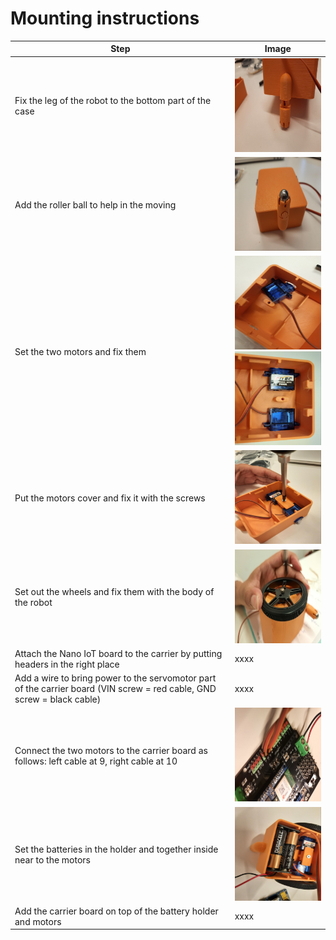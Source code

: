 # Mounting instructions
| Step | Image |
| --- | --- |
| Fix the leg of the robot to the bottom part of the case  | <img src="/doc/pictures/image9.jpg" width="150" height="150">   |
| Add the roller ball to help in the moving | <img src="/doc/pictures/image13.jpg" width="150" height="150"> | 
| Set the two motors and fix them  | <img src="/doc/pictures/image17.jpg" width="150" height="150"> <img src="/doc/pictures/image6.jpg" width="150" height="150"> | 
| Put the motors cover and fix it with the screws   | <img src="/doc/pictures/image8.jpg" width="150" height="150"> | 
| Set out the wheels and fix them with the body of the robot   | <img src="/doc/pictures/image18.jpg" width="150" height="150"> | 
| Attach the Nano IoT board to the carrier by putting headers in the right place | xxxx | 
| Add a wire to bring power to the servomotor part of the carrier board (VIN screw = red cable, GND screw = black cable) | xxxx | 
| Connect the two motors to the carrier board as follows: left cable at 9, right cable at 10  | <img src="/doc/pictures/image26.jpg" width="150" height="150">  | 
|  Set the batteries in the holder and together inside near to the motors   |<img src="/doc/pictures/image21.jpg" width="150" height="150">  | 
| Add the carrier board on top of the battery holder and motors | xxxx | 
